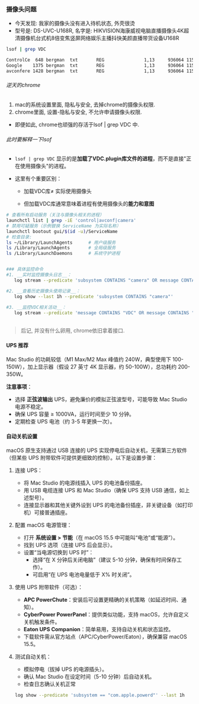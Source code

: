 ### 摄像头问题

* 今天发现: 我家的摄像头没有进入待机状态, 外壳很烫
* 型号是: DS-UVC-U168R,  名字是: HIKVISION海康威视电脑直播摄像头4K超清摄像机台式机8倍变焦竖屏网络娱乐主播抖快美颜直播带货设备U168R

```sh
lsof | grep VDC                                                                                

ControlCe  648 bergman  txt       REG               1,13     936064 1152921500312134578 /System/Library/Frameworks/CoreMediaIO.framework/Versions/A/Resources/VDC.plugin/Contents/MacOS/VDC 
Google    1375 bergman  txt       REG               1,13     936064 1152921500312134578 /System/Library/Frameworks/CoreMediaIO.framework/Versions/A/Resources/VDC.plugin/Contents/MacOS/VDC 
avconfere 1428 bergman  txt       REG               1,13     936064 1152921500312134578 /System/Library/Frameworks/CoreMediaIO.framework/Versions/A/Resources/VDC.plugin/Contents/MacOS/VDC
```

###### 逆天的chrome

1. mac的系统设置里面, 隐私与安全, 去掉chrome的摄像头权限.
2. chrome里面, 设置-隐私与安全, 不允许申请摄像头权限.

* 即便如此, chrome也顽强的存活于lsof | grep VDC 中.

###### 此时要解释一下lsof

* `lsof | grep VDC` 显示的&#x662F;__&#x52A0;载了VDC.plugin库文件的进程__，而不是直接"正在使用摄像头"的进程。

* 这里有个重要区别：

  - 加载VDC库≠ 实际使用摄像头

  - 但加载VDC库通常意味着进程有使用摄像头&#x7684;__&#x80FD;力和意图__

```sh
# 查看所有启动服务（关注与摄像头相关的进程）
launchctl list | grep -iE 'control|avconf|camera'
# 禁用可疑服务（示例替换 ServiceName 为实际名称）
launchctl bootout gui/$(id -u)/ServiceName
# 检查目录:
ls ~/Library/LaunchAgents      # 用户级服务
ls /Library/LaunchAgents       # 全局级服务
ls /Library/LaunchDaemons      # 系统守护进程


### 具体监控命令
#1. __实时监控摄像头日志__：
   log stream --predicate 'subsystem CONTAINS "camera" OR message CONTAINS "camera" OR message CONTAINS "video"'

#2. __查看历史摄像头使用记录__：
   log show --last 1h --predicate 'subsystem CONTAINS "camera"'
   
#3. __监控VDC相关活动__：
   log stream --predicate 'message CONTAINS "VDC" OR message CONTAINS "CoreMediaIO"'
   
```

> 后记, 并没有什么卵用, chrome依旧拿着接口.





#### UPS 推荐

Mac Studio 的功耗较低（M1 Max/M2 Max 峰值约 240W，典型使用下 100-150W），加上显示器（假设 27 英寸 4K 显示器，约 50-100W），总功耗约 200-350W。

**注意事项**：

- 选择 **正弦波输出** UPS，避免廉价的模拟正弦波型号，可能导致 Mac Studio 电源不稳定。
- 确保 UPS 容量 ≥ 1000VA，运行时间至少 10 分钟。
- 定期检查 UPS 电池（约 3-5 年更换一次）。

#### 自动关机设置

macOS 原生支持通过 USB 连接的 UPS 实现停电后自动关机，无需第三方软件（但某些 UPS 附带软件可提供更细致的控制）。以下是设置步骤：

1. 连接 UPS：

   - 将 Mac Studio 的电源线插入 UPS 的电池备份插座。
   - 用 USB 电缆连接 UPS 和 Mac Studio（确保 UPS 支持 USB 通信，如上述型号）。
   - 连接显示器和其他关键外设到 UPS 的电池备份插座，非关键设备（如打印机）可接普通插座。

2. 配置 macOS 电源管理：

   - 打开 **系统设置 > 节能**（在 macOS 15.5 中可能叫“电池”或“能源”）。
   - 找到 UPS 选项（连接 UPS 后会显示）。
   - 设置“当电源切换到 UPS 时”：
     - 选择“在 X 分钟后关闭电脑”（建议 5-10 分钟，确保有时间保存工作）。
     - 可启用“在 UPS 电池电量低于 X% 时关闭”。

3. 使用 UPS 附带软件（可选）：

   - **APC PowerChute**：安装后可设置更精确的关机策略（如延迟时间、通知）。
   - **CyberPower PowerPanel**：提供类似功能，支持 macOS，允许自定义关机触发条件。
   - **Eaton UPS Companion**：简单易用，支持自动关机和状态监控。
   - 下载软件需从官方站点（APC/CyberPower/Eaton），确保兼容 macOS 15.5。

4. 测试自动关机：

   - 模拟停电（拔掉 UPS 的电源插头）。
   - 确认 Mac Studio 在设定时间（5-10 分钟）后自动关机。
   - 检查日志确认关机正常

   ```sh
   log show --predicate 'subsystem == "com.apple.powerd"' --last 1h
   ```

   